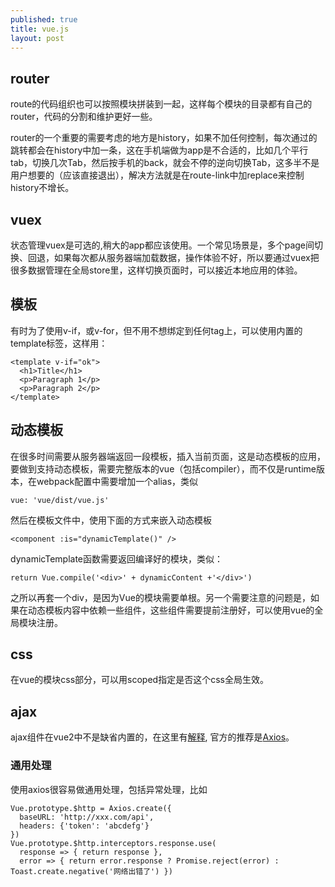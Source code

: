 ```yaml
---
published: true
title: vue.js
layout: post
---
```


## router
route的代码组织也可以按照模块拼装到一起，这样每个模块的目录都有自己的router，代码的分割和维护更好一些。

router的一个重要的需要考虑的地方是history，如果不加任何控制，每次通过<router-Link>的跳转都会在history中加一条，这在手机端做为app是不合适的，比如几个平行tab，切换几次Tab，然后按手机的back，就会不停的逆向切换Tab，这多半不是用户想要的（应该直接退出），解决方法就是在route-link中加replace来控制history不增长。

## vuex
状态管理vuex是可选的,稍大的app都应该使用。一个常见场景是，多个page间切换、回退，如果每次都从服务器端加载数据，操作体验不好，所以要通过vuex把很多数据管理在全局store里，这样切换页面时，可以接近本地应用的体验。

## 模板
有时为了使用v-if，或v-for，但不用不想绑定到任何tag上，可以使用内置的template标签，这样用：

```
<template v-if="ok">
  <h1>Title</h1>
  <p>Paragraph 1</p>
  <p>Paragraph 2</p>
</template>
```

## 动态模板

在很多时间需要从服务器端返回一段模板，插入当前页面，这是动态模板的应用，要做到支持动态模板，需要完整版本的vue（包括compiler），而不仅是runtime版本，在webpack配置中需要增加一个alias，类似

```
vue: 'vue/dist/vue.js'
```

然后在模板文件中，使用下面的方式来嵌入动态模板
```
<component :is="dynamicTemplate()" />
```

dynamicTemplate函数需要返回编译好的模块，类似：
```
return Vue.compile('<div>' + dynamicContent +'</div>')
```

之所以再套一个div，是因为Vue的模块需要单根。另一个需要注意的问题是，如果在动态模板内容中依赖一些组件，这些组件需要提前注册好，可以使用vue的全局模块注册。

## css
在vue的模块css部分，可以用scoped指定是否这个css全局生效。

## ajax
ajax组件在vue2中不是缺省内置的，在这里有[解释](https://medium.com/the-vue-point/retiring-vue-resource-871a82880af4), 官方的推荐是[Axios](https://github.com/mzabriskie/axios)。

### 通用处理
使用axios很容易做通用处理，包括异常处理，比如
```
Vue.prototype.$http = Axios.create({
  baseURL: 'http://xxx.com/api',
  headers: {'token': 'abcdefg'}
})
Vue.prototype.$http.interceptors.response.use(
  response => { return response },
  error => { return error.response ? Promise.reject(error) : Toast.create.negative('网络出错了') })
```
